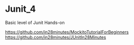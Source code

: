 # Junit_4
Basic level of Junit Hands-on

https://github.com/in28minutes/MockitoTutorialForBeginners
https://github.com/in28minutes/JUnitIn28Minutes
